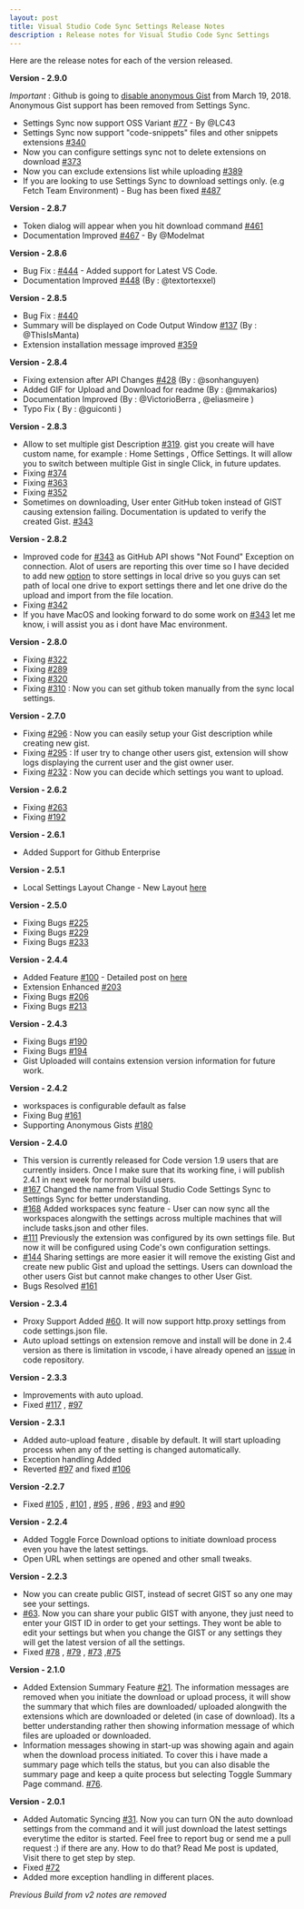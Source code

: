 ```yaml
---
layout: post
title: Visual Studio Code Sync Settings Release Notes
description : Release notes for Visual Studio Code Sync Settings
---
```

Here are the release notes for each of the version released.


**Version - 2.9.0**

*Important* : Github is going to [disable anonymous Gist](https://blog.github.com/2018-02-18-deprecation-notice-removing-anonymous-gist-creation/) from March 19, 2018. Anonymous Gist support has been removed from Settings Sync.

* Settings Sync now support OSS Variant  [#77](https://github.com/shanalikhan/code-settings-sync/issues/77) - By @LC43
* Settings Sync now support "code-snippets" files and other snippets extensions [#340](https://github.com/shanalikhan/code-settings-sync/issues/340)
* Now you can configure settings sync not to delete extensions on download [#373](https://github.com/shanalikhan/code-settings-sync/issues/373)
* Now you can exclude extensions list while uploading [#389](https://github.com/shanalikhan/code-settings-sync/issues/389)
* If you are looking to use Settings Sync to download settings only. (e.g Fetch Team Environment) - Bug has been fixed [#487](https://github.com/shanalikhan/code-settings-sync/issues/487)


**Version - 2.8.7**

* Token dialog will appear when you hit download command [#461](https://github.com/shanalikhan/code-settings-sync/issues/461)
* Documentation Improved [#467](https://github.com/shanalikhan/code-settings-sync/pull/467) - By @Modelmat



**Version - 2.8.6**

* Bug Fix : [#444](https://github.com/shanalikhan/code-settings-sync/issues/444) - Added support for Latest VS Code.
* Documentation Improved [#448](https://github.com/shanalikhan/code-settings-sync/pull/448) (By : @textortexxel)


**Version - 2.8.5**

* Bug Fix : [#440](https://github.com/shanalikhan/code-settings-sync/issues/440)
* Summary will be displayed on Code Output Window [#137](https://github.com/shanalikhan/code-settings-sync/issues/137) (By : @ThisIsManta)
* Extension installation message improved [#359](https://github.com/shanalikhan/code-settings-sync/issues/359)


**Version - 2.8.4**

* Fixing extension after API Changes [#428](https://github.com/shanalikhan/code-settings-sync/issues/428) (By : @sonhanguyen)
* Added GIF for Upload and Download for readme (By : @mmakarios)
* Documentation Improved (By : @VictorioBerra , @eliasmeire )
* Typo Fix ( By : @guiconti )


**Version - 2.8.3**

* Allow to set multiple gist Description [#319](https://github.com/shanalikhan/code-settings-sync/issues/319). gist you create will have custom name, for example : Home Settings , Office Settings. It will allow you to switch between multiple Gist in single Click, in future updates.
* Fixing [#374](https://github.com/shanalikhan/code-settings-sync/issues/374)
* Fixing [#363](https://github.com/shanalikhan/code-settings-sync/issues/363)
* Fixing [#352](https://github.com/shanalikhan/code-settings-sync/issues/352)
* Sometimes on downloading, User enter GitHub token instead of GIST causing extension failing. Documentation is updated to verify the created Gist. [#343](https://github.com/shanalikhan/code-settings-sync/issues/343)


**Version - 2.8.2**

* Improved code for [#343](https://github.com/shanalikhan/code-settings-sync/issues/343) as GitHub API shows "Not Found" Exception on connection. Alot of users are reporting this over time so  I have decided to add new [option](https://github.com/shanalikhan/code-settings-sync/issues/343) to store settings in local drive so you guys can set path of local one drive to export settings there and let one drive do the upload and import from the file location.
* Fixing [#342](https://github.com/shanalikhan/code-settings-sync/issues/342)
* If you have MacOS and looking forward to do some work on [#343](https://github.com/shanalikhan/code-settings-sync/issues/343) let me know, i will assist you as i dont have Mac environment.


**Version - 2.8.0**

* Fixing [#322](https://github.com/shanalikhan/code-settings-sync/issues/322)
* Fixing [#289](https://github.com/shanalikhan/code-settings-sync/issues/289)
* Fixing [#320](https://github.com/shanalikhan/code-settings-sync/issues/320)
* Fixing [#310](https://github.com/shanalikhan/code-settings-sync/issues/310) : Now you can set github token manually from the sync local settings.


**Version - 2.7.0**


* Fixing [#296](https://github.com/shanalikhan/code-settings-sync/issues/296) : Now you can easily setup your Gist description while creating new gist.
* Fixing [#295](https://github.com/shanalikhan/code-settings-sync/issues/295) : If user try to change other users gist, extension will show logs displaying the current user and the gist owner user.
* Fixing [#232](https://github.com/shanalikhan/code-settings-sync/issues/232) : Now you can decide which settings you want to upload.


**Version - 2.6.2**

* Fixing [#263](https://github.com/shanalikhan/code-settings-sync/issues/263)
* Fixing [#192](https://github.com/shanalikhan/code-settings-sync/issues/192)


**Version - 2.6.1**

* Added Support for Github Enterprise

**Version - 2.5.1**

* Local Settings Layout Change - New Layout [here](http://shanalikhan.github.io/2017/02/19/Option-to-ignore-settings-folders-code-settings-sync.html)



**Version - 2.5.0**

* Fixing Bugs [#225](https://github.com/shanalikhan/code-settings-sync/issues/225)
* Fixing Bugs [#229](https://github.com/shanalikhan/code-settings-sync/issues/229)
* Fixing Bugs [#233](https://github.com/shanalikhan/code-settings-sync/issues/233)


**Version - 2.4.4**

* Added Feature [#100](https://github.com/shanalikhan/code-settings-sync/issues/100) - Detailed post on [here](http://shanalikhan.github.io/2017/02/19/Option-to-ignore-settings-folders-code-settings-sync.html)
* Extension Enhanced [#203](https://github.com/shanalikhan/code-settings-sync/issues/203)
* Fixing Bugs [#206](https://github.com/shanalikhan/code-settings-sync/issues/206)
* Fixing Bugs [#213](https://github.com/shanalikhan/code-settings-sync/issues/213)



**Version - 2.4.3**

* Fixing Bugs [#190](https://github.com/shanalikhan/code-settings-sync/issues/190)
* Fixing Bugs [#194](https://github.com/shanalikhan/code-settings-sync/issues/194)
* Gist Uploaded will contains extension version information for future work.


**Version - 2.4.2**

* workspaces is configurable default as false
* Fixing Bug [#161](https://github.com/shanalikhan/code-settings-sync/issues/161)
* Supporting Anonymous Gists [#180](https://github.com/shanalikhan/code-settings-sync/issues/180)

**Version - 2.4.0**

* This version is currently released for Code version 1.9 users that are currently insiders. Once I make sure that its working fine, i will publish 2.4.1 in next week for normal build users.
* [#167](https://github.com/shanalikhan/code-settings-sync/issues/167) Changed the name from Visual Studio Code Settings Sync to Settings Sync for better understanding.
* [#168](https://github.com/shanalikhan/code-settings-sync/issues/168) Added workspaces sync feature - User can now sync all the workspaces alongwith the settings across multiple machines that will include tasks.json and other files.
* [#111](https://github.com/shanalikhan/code-settings-sync/issues/111) Previously the extension was configured by its own settings file. But now it will be configured using Code's own configuration settings.
* [#144](https://github.com/shanalikhan/code-settings-sync/issues/144) Sharing settings are more easier it will remove the existing Gist and create new public Gist and upload the settings. Users can download the other users Gist but cannot make changes to other User Gist.
* Bugs Resolved [#161](https://github.com/shanalikhan/code-settings-sync/issues/161)


**Version - 2.3.4**

* Proxy Support Added [#60](https://github.com/shanalikhan/code-settings-sync/issues/60). It will now support http.proxy settings from code settings.json file.
* Auto upload settings on extension remove and install will be done in 2.4 version as there is limitation in vscode, i have already opened an [issue](https://github.com/Microsoft/vscode/issues/14444) in code repository. 


**Version - 2.3.3**


* Improvements with auto upload.
* Fixed [#117](https://github.com/shanalikhan/code-settings-sync/issues/117) , [#97](https://github.com/shanalikhan/code-settings-sync/issues/97)


**Version - 2.3.1**

* Added auto-upload feature , disable by default. It will start uploading process when any of the setting is changed automatically.
* Exception handling Added
* Reverted [#97](https://github.com/shanalikhan/code-settings-sync/issues/97) and fixed [#106](https://github.com/shanalikhan/code-settings-sync/issues/106)

**Version -2.2.7**

* Fixed [#105](https://github.com/shanalikhan/code-settings-sync/issues/105) , [#101](https://github.com/shanalikhan/code-settings-sync/issues/101) , [#95](https://github.com/shanalikhan/code-settings-sync/issues/98) , [#96](https://github.com/shanalikhan/code-settings-sync/issues/96) , [#93](https://github.com/shanalikhan/code-settings-sync/issues/93) and [#90](https://github.com/shanalikhan/code-settings-sync/issues/90)



**Version - 2.2.4**

* Added Toggle Force Download options to initiate download process even you have the latest settings.
* Open URL when settings are opened and other small tweaks.


**Version - 2.2.3**

* Now you can create public GIST, instead of secret GIST so any one may see your settings.
* [#63](https://github.com/shanalikhan/code-settings-sync/issues/63). Now you can share your public GIST with anyone, they just need to enter your GIST ID in order to get your settings. They wont be able to edit your settings but when you change the GIST or any settings they will get the latest version of all the settings.
* Fixed [#78](https://github.com/shanalikhan/code-settings-sync/issues/78) , [#79](https://github.com/shanalikhan/code-settings-sync/issues/79) , [#73](https://github.com/shanalikhan/code-settings-sync/issues/73) ,[#75](https://github.com/shanalikhan/code-settings-sync/issues/75)


**Version - 2.1.0**

* Added Extension Summary Feature [#21](https://github.com/shanalikhan/code-settings-sync/issues/21). The information messages are removed when you initiate the download or upload process, it will show the summary that which files are downloaded/ uploaded alongwith the extensions which are downloaded or deleted (in case of download). Its a better understanding rather then showing information message of which files are uploaded or downloaded.
* Information messages showing in start-up was showing again and again when the download process initiated. To cover this i have made a summary page which tells the status, but you can also disable the summary page and keep a quite process but selecting Toggle Summary Page command. [#76](https://github.com/shanalikhan/code-settings-sync/issues/76).

**Version - 2.0.1**


* Added Automatic Syncing [#31](https://github.com/shanalikhan/code-settings-sync/issues/31). Now you can turn ON the auto download settings from the command and it will just download the latest settings everytime the editor is started. Feel free to report bug or send me a pull request :) if there are any. How to do that? Read Me post is updated, Visit there to get step by step.
* Fixed [#72](https://github.com/shanalikhan/code-settings-sync/issues/72)
* Added more exception handling in different places.



_Previous Build from v2 notes are removed_
